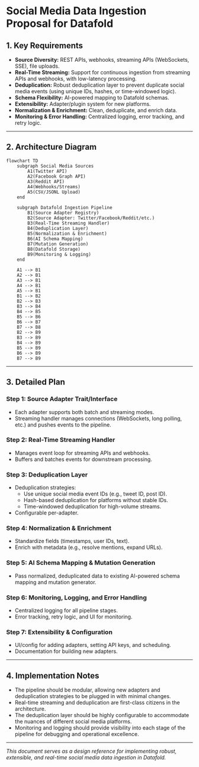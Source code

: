 # Social Media Data Ingestion Proposal for Datafold

## 1. Key Requirements

- **Source Diversity:** REST APIs, webhooks, streaming APIs (WebSockets, SSE), file uploads.
- **Real-Time Streaming:** Support for continuous ingestion from streaming APIs and webhooks, with low-latency processing.
- **Deduplication:** Robust deduplication layer to prevent duplicate social media events (using unique IDs, hashes, or time-windowed logic).
- **Schema Flexibility:** AI-powered mapping to Datafold schemas.
- **Extensibility:** Adapter/plugin system for new platforms.
- **Normalization & Enrichment:** Clean, deduplicate, and enrich data.
- **Monitoring & Error Handling:** Centralized logging, error tracking, and retry logic.

---

## 2. Architecture Diagram

```mermaid
flowchart TD
    subgraph Social Media Sources
        A1(Twitter API)
        A2(Facebook Graph API)
        A3(Reddit API)
        A4(Webhooks/Streams)
        A5(CSV/JSONL Upload)
    end

    subgraph Datafold Ingestion Pipeline
        B1(Source Adapter Registry)
        B2(Source Adapter: Twitter/Facebook/Reddit/etc.)
        B3(Real-Time Streaming Handler)
        B4(Deduplication Layer)
        B5(Normalization & Enrichment)
        B6(AI Schema Mapping)
        B7(Mutation Generation)
        B8(Datafold Storage)
        B9(Monitoring & Logging)
    end

    A1 --> B1
    A2 --> B1
    A3 --> B1
    A4 --> B1
    A5 --> B1
    B1 --> B2
    B2 --> B3
    B3 --> B4
    B4 --> B5
    B5 --> B6
    B6 --> B7
    B7 --> B8
    B2 --> B9
    B3 --> B9
    B4 --> B9
    B5 --> B9
    B6 --> B9
    B7 --> B9
```

---

## 3. Detailed Plan

### Step 1: Source Adapter Trait/Interface
- Each adapter supports both batch and streaming modes.
- Streaming handler manages connections (WebSockets, long polling, etc.) and pushes events to the pipeline.

### Step 2: Real-Time Streaming Handler
- Manages event loop for streaming APIs and webhooks.
- Buffers and batches events for downstream processing.

### Step 3: Deduplication Layer
- Deduplication strategies:
  - Use unique social media event IDs (e.g., tweet ID, post ID).
  - Hash-based deduplication for platforms without stable IDs.
  - Time-windowed deduplication for high-volume streams.
- Configurable per-adapter.

### Step 4: Normalization & Enrichment
- Standardize fields (timestamps, user IDs, text).
- Enrich with metadata (e.g., resolve mentions, expand URLs).

### Step 5: AI Schema Mapping & Mutation Generation
- Pass normalized, deduplicated data to existing AI-powered schema mapping and mutation generator.

### Step 6: Monitoring, Logging, and Error Handling
- Centralized logging for all pipeline stages.
- Error tracking, retry logic, and UI for monitoring.

### Step 7: Extensibility & Configuration
- UI/config for adding adapters, setting API keys, and scheduling.
- Documentation for building new adapters.

---

## 4. Implementation Notes

- The pipeline should be modular, allowing new adapters and deduplication strategies to be plugged in with minimal changes.
- Real-time streaming and deduplication are first-class citizens in the architecture.
- The deduplication layer should be highly configurable to accommodate the nuances of different social media platforms.
- Monitoring and logging should provide visibility into each stage of the pipeline for debugging and operational excellence.

---

*This document serves as a design reference for implementing robust, extensible, and real-time social media data ingestion in Datafold.*